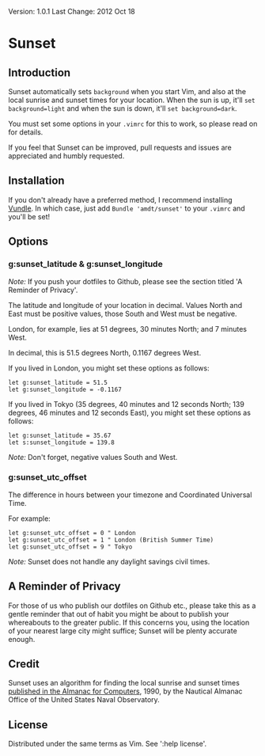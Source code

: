 Version: 1.0.1
Last Change: 2012 Oct 18

# Sunset

## Introduction

Sunset automatically sets `background` when you start Vim, and also at the local sunrise and sunset times for your location. When the sun is up, it'll `set background=light` and when the sun is down, it'll `set background=dark`.

You must set some options in your `.vimrc` for this to work, so please read on for details.

If you feel that Sunset can be improved, pull requests and issues are appreciated and humbly requested.

## Installation

If you don't already have a preferred method, I recommend installing [Vundle](https://github.com/gmarik/vundle). In which case, just add `Bundle 'amdt/sunset'` to your `.vimrc` and you'll be set!

## Options

### g:sunset\_latitude & g:sunset\_longitude

*Note:* If you push your dotfiles to Github, please see the section titled 'A Reminder of Privacy'.

The latitude and longitude of your location in decimal. Values North and East must be positive values, those South and West must be negative.

London, for example, lies at 51 degrees, 30 minutes North; and 7 minutes West.

In decimal, this is 51.5 degrees North, 0.1167 degrees West.

If you lived in London, you might set these options as follows:

```vim
let g:sunset_latitude = 51.5
let g:sunset_longitude = -0.1167
```

If you lived in Tokyo (35 degrees, 40 minutes and 12 seconds North; 139 degrees, 46 minutes and 12 seconds East), you might set these options as follows:

```vim
let g:sunset_latitude = 35.67
let s:sunset_longitude = 139.8
```

*Note:* Don't forget, negative values South and West.

### g:sunset\_utc\_offset

The difference in hours between your timezone and Coordinated Universal Time.

For example:

```vim
let g:sunset_utc_offset = 0 " London
let g:sunset_utc_offset = 1 " London (British Summer Time)
let g:sunset_utc_offset = 9 " Tokyo
```

*Note:* Sunset does not handle any daylight savings civil times.

## A Reminder of Privacy

For those of us who publish our dotfiles on Github etc., please take this as a gentle reminder that out of habit you might be about to publish your whereabouts to the greater public. If this concerns you, using the location of your nearest large city might suffice; Sunset will be plenty accurate enough.

## Credit

Sunset uses an algorithm for finding the local sunrise and sunset times [published in the Almanac for Computers](http://williams.best.vwh.net/sunrise_sunset_algorithm.htm), 1990, by the Nautical Almanac Office of the United States Naval Observatory.

## License

Distributed under the same terms as Vim. See ':help license'.
